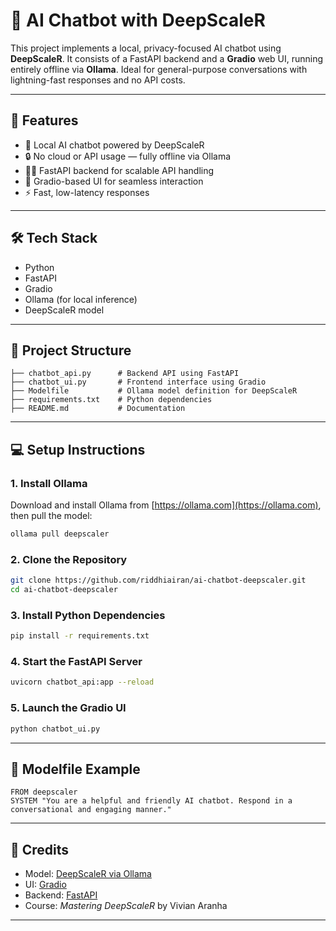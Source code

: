 # 🤖 AI Chatbot with DeepScaleR

This project implements a local, privacy-focused AI chatbot using **DeepScaleR**. It consists of a FastAPI backend and a **Gradio** web UI, running entirely offline via **Ollama**. Ideal for general-purpose conversations with lightning-fast responses and no API costs.

---

## 🚀 Features

- 🧠 Local AI chatbot powered by DeepScaleR
- 🔒 No cloud or API usage — fully offline via Ollama
- 🧑‍💻 FastAPI backend for scalable API handling
- 🎨 Gradio-based UI for seamless interaction
- ⚡ Fast, low-latency responses

---

## 🛠️ Tech Stack

- Python
- FastAPI
- Gradio
- Ollama (for local inference)
- DeepScaleR model

---

## 📁 Project Structure

```
├── chatbot_api.py      # Backend API using FastAPI
├── chatbot_ui.py       # Frontend interface using Gradio
├── Modelfile           # Ollama model definition for DeepScaleR
├── requirements.txt    # Python dependencies
├── README.md           # Documentation
```

---

## 💻 Setup Instructions

### 1. Install Ollama

Download and install Ollama from [https://ollama.com](https://ollama.com), then pull the model:

```bash
ollama pull deepscaler
```

### 2. Clone the Repository

```bash
git clone https://github.com/riddhiairan/ai-chatbot-deepscaler.git
cd ai-chatbot-deepscaler
```

### 3. Install Python Dependencies

```bash
pip install -r requirements.txt
```

### 4. Start the FastAPI Server

```bash
uvicorn chatbot_api:app --reload
```

### 5. Launch the Gradio UI

```bash
python chatbot_ui.py
```

---

## 📄 Modelfile Example

```
FROM deepscaler
SYSTEM "You are a helpful and friendly AI chatbot. Respond in a conversational and engaging manner."
```

---

## 🙌 Credits

- Model: [DeepScaleR via Ollama](https://ollama.com/library/deepscaler)
- UI: [Gradio](https://gradio.app)
- Backend: [FastAPI](https://fastapi.tiangolo.com/)
- Course: *Mastering DeepScaleR* by Vivian Aranha

---
